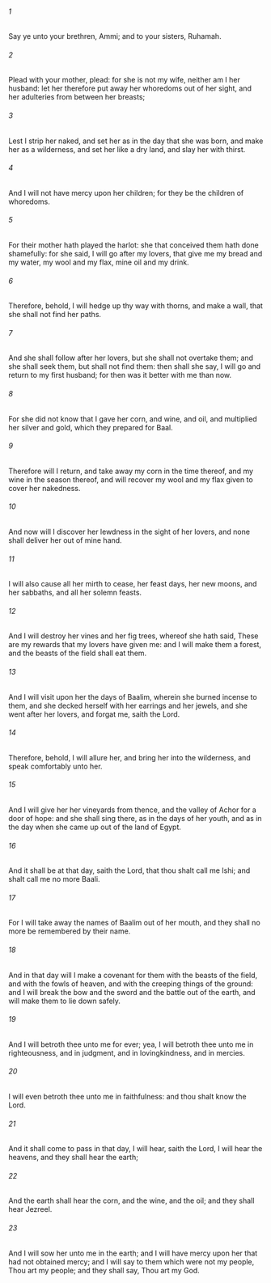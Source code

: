###### 1
Say ye unto your brethren, Ammi; and to your sisters, Ruhamah.

###### 2
Plead with your mother, plead: for she is not my wife, neither am I her husband: let her therefore put away her whoredoms out of her sight, and her adulteries from between her breasts;

###### 3
Lest I strip her naked, and set her as in the day that she was born, and make her as a wilderness, and set her like a dry land, and slay her with thirst.

###### 4
And I will not have mercy upon her children; for they be the children of whoredoms.

###### 5
For their mother hath played the harlot: she that conceived them hath done shamefully: for she said, I will go after my lovers, that give me my bread and my water, my wool and my flax, mine oil and my drink.

###### 6
Therefore, behold, I will hedge up thy way with thorns, and make a wall, that she shall not find her paths.

###### 7
And she shall follow after her lovers, but she shall not overtake them; and she shall seek them, but shall not find them: then shall she say, I will go and return to my first husband; for then was it better with me than now.

###### 8
For she did not know that I gave her corn, and wine, and oil, and multiplied her silver and gold, which they prepared for Baal.

###### 9
Therefore will I return, and take away my corn in the time thereof, and my wine in the season thereof, and will recover my wool and my flax given to cover her nakedness.

###### 10
And now will I discover her lewdness in the sight of her lovers, and none shall deliver her out of mine hand.

###### 11
I will also cause all her mirth to cease, her feast days, her new moons, and her sabbaths, and all her solemn feasts.

###### 12
And I will destroy her vines and her fig trees, whereof she hath said, These are my rewards that my lovers have given me: and I will make them a forest, and the beasts of the field shall eat them.

###### 13
And I will visit upon her the days of Baalim, wherein she burned incense to them, and she decked herself with her earrings and her jewels, and she went after her lovers, and forgat me, saith the Lord.

###### 14
Therefore, behold, I will allure her, and bring her into the wilderness, and speak comfortably unto her.

###### 15
And I will give her her vineyards from thence, and the valley of Achor for a door of hope: and she shall sing there, as in the days of her youth, and as in the day when she came up out of the land of Egypt.

###### 16
And it shall be at that day, saith the Lord, that thou shalt call me Ishi; and shalt call me no more Baali.

###### 17
For I will take away the names of Baalim out of her mouth, and they shall no more be remembered by their name.

###### 18
And in that day will I make a covenant for them with the beasts of the field, and with the fowls of heaven, and with the creeping things of the ground: and I will break the bow and the sword and the battle out of the earth, and will make them to lie down safely.

###### 19
And I will betroth thee unto me for ever; yea, I will betroth thee unto me in righteousness, and in judgment, and in lovingkindness, and in mercies.

###### 20
I will even betroth thee unto me in faithfulness: and thou shalt know the Lord.

###### 21
And it shall come to pass in that day, I will hear, saith the Lord, I will hear the heavens, and they shall hear the earth;

###### 22
And the earth shall hear the corn, and the wine, and the oil; and they shall hear Jezreel.

###### 23
And I will sow her unto me in the earth; and I will have mercy upon her that had not obtained mercy; and I will say to them which were not my people, Thou art my people; and they shall say, Thou art my God.

